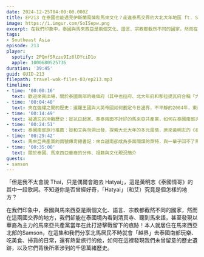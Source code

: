 ```yaml
---
date: 2024-12-25T04:00:00.000Z
title: EP213 在泰國也能遇見伊斯蘭風情和馬來文化？走進泰馬交界的大北大年地區 ft. Samson
image: https://i.imgur.com/SoISepw.png
excerpt: 在我們印象中，泰國與馬來西亞是兩個文化、語言、宗教都截然不同的國家，然而在這兩國交界的地方，我們卻能在泰國境內看到清真寺、聽到馬來語！本集由居住在馬來西亞北部的Samson，和我們分享北馬居民「越界」去泰國南部走走的日常。
tags:
- Southeast Asia
episode: 213
player:
  spotify: 2PQmfSRzzu9Iz6lDYciD1o
  apple: 1000680525736
duration: '39:45'
guid: GUID-213
filepath: travel-wok-files-03/ep213.mp3
timeline:
- time: '00:00:16'
  text: 歡迎來賓出場，關於泰國南部的幾個府（其中也拉府、北大年府和那拉提瓦府合稱「大北大年」），原來北馬來西亞人都喜歡「越界」到泰國去晃晃？
- time: '00:04:40'
  text: 夾在強權之間的歷史：暹羅王國與大英帝國如何劃定今日邊界，不平靜的2004年，東南亞火藥庫的過往
- time: '00:14:49'
  text: 被遺忘的冷戰歷史：從抗日起家、英泰兩面不討好的馬來亞共產黨，如何在泰國南部夾縫中求生存
- time: '00:24:51'
  text: 泰國南部旅行推薦：從和艾與勿洞出發，探索大北大年的多元風情，原來黃明志的《泰國情哥》裡就有寫到這裡？
- time: '00:29:42'
  text: 馬來亞共產黨的兩號傳奇總書記：來自越南卻成為多面間諜的萊特，與一輩子回不了馬來西亞的陳平
- time: '00:35:00'
  text: 關於泰國、馬來西亞華裔的分佈、祖籍與文化現況簡介
guests:
- samson
---
```

「但是我不太會說 Thai，只是偶爾會跑去 Hatyai」，這是黃明志《泰國情哥》的其中一段歌詞。不知道你是否曾經好奇，「Hatyai」（和艾）究竟是個怎樣的地方？

在我們印象中，泰國與馬來西亞是兩個文化、語言、宗教都截然不同的國家，然而在這兩國交界的地方，我們卻能在泰國境內看到清真寺、聽到馬來語，甚至發現以華裔為主力的馬來亞共產黨當年在此打游擊戰留下的痕跡！本人就居住在馬來西亞北部的Samson，在這集和我們分享北馬居民不時就會「越界」去泰國南部玩樂、吃美食、掃貨的日常，還有熱愛旅行的他，如何在這裡發現我們未曾留意的歷史遺跡，以及它們背後所牽涉到的千思萬緒歷史。
